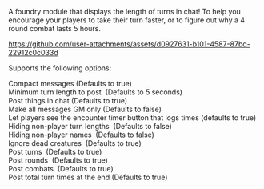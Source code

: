 A foundry module that displays the length of turns in chat! To help you encourage your players to take their turn faster, or to figure out why a 4 round combat lasts 5 hours.

https://github.com/user-attachments/assets/d0927631-b101-4587-87bd-22912c0c033d

Supports the following options:

Compact messages (Defaults to true)  
Minimum turn length to post  (Defaults to 5 seconds)  
Post things in chat (Defaults to true)  
Make all messages GM only (Defaults to false)  
Let players see the encounter timer button that logs times (defaults to true)  
Hiding non-player turn lengths  (Defaults to false)  
Hiding non-player names  (Defaults to false)  
Ignore dead creatures  (Defaults to true)  
Post turns  (Defaults to true)  
Post rounds  (Defaults to true)  
Post combats  (Defaults to true)  
Post total turn times at the end (Defaults to true)  

